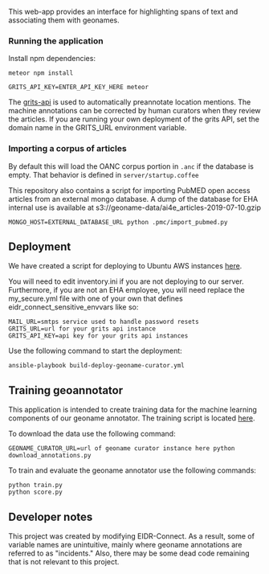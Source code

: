 This web-app provides an interface for highlighting spans of text and associating
them with geonames.

### Running the application

Install npm dependencies:

```
meteor npm install
```

```
GRITS_API_KEY=ENTER_API_KEY_HERE meteor
```

The [grits-api](https://github.com/ecohealthalliance/grits-api) is used to automatically preannotate location mentions.
The machine annotations can be corrected by human curators when they review
the articles. If you are running your own deployment of the grits API, set the 
domain name in the GRITS_URL environment variable.

### Importing a corpus of articles

By default this will load the OANC corpus portion in `.anc` if the database is empty.
That behavior is defined in `server/startup.coffee`

This repository also contains a script for importing PubMED open access articles
from an external mongo database. A dump of the database for EHA
internal use is available at s3://geoname-data/ai4e_articles-2019-07-10.gzip

```
MONGO_HOST=EXTERNAL_DATABASE_URL python .pmc/import_pubmed.py
```

## Deployment

We have created a script for deploying to Ubuntu AWS instances
[here](https://github.com/ecohealthalliance/infrastructure/tree/master/ansible/main).

You will need to edit inventory.ini if you are not deploying to our server.
Furthermore, if you are not an EHA employee, you will need replace the my_secure.yml
file with one of your own that defines eidr_connect_sensitive_envvars like so:

```
MAIL_URL=smtps service used to handle password resets
GRITS_URL=url for your grits api instance
GRITS_API_KEY=api key for your grits api instances
```

Use the following command to start the deployment:

```
ansible-playbook build-deploy-geoname-curator.yml
```

## Training geoannotator

This application is intended to create training data for the machine learning
components of our geoname annotator. The training script is located
[here](https://github.com/ecohealthalliance/geoname-annotator-training).

To download the data use the following command:
```
GEONAME_CURATOR_URL=url of geoname curator instance here python download_annotations.py
```
To train and evaluate the geoname annotator use the following commands:
```
python train.py
python score.py
```

## Developer notes

This project was created by modifying EIDR-Connect. As a result, some of variable
names are unintuitive, mainly where geoname annotations are referred to as
"incidents." Also, there may be some dead code remaining that is
not relevant to this project.
